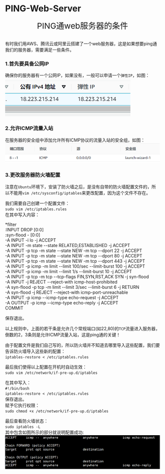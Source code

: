 # PING-Web-Server

<div style="text-align:center;font-size:26px">PING通web服务器的条件</div>
</br>

有时我们用AWS、腾讯云或阿里云搭建了一个web服务器，这是如果想要ping通我们的服务器，需要满足一些条件。


### 1.首先要具备公网IP
确保你的服务器有一个公网IP，如果没有，一般可以申请一个`弹性IP`，如图：</br>
![pubIP](./image/public-IP.PNG)

### 2.允许ICMP流量入站
在服务器的安全组中添加允许所有ICMP协议的流量入站的安全组，如图：</br>
![ICMP-traffic](./image/ICMP-traffic.PNG)

### 3.更改服务器防火墙配置
注意在`Ubuntu`环境下，安装了防火墙之后，是没有自带的防火墙配置文件的，所以不能用`vim /etc/sysconfig/iptables`来更改配置，因为这个文件不存在。

我们需要自己创建一个配置文件：</br>
`sudo vim /etc/iptables.rules`</br>
在其中写入内容：

*filter</br>
:INPUT DROP [0:0]</br>
:syn-flood - [0:0]</br>
-A INPUT -i lo -j ACCEPT</br>
-A INPUT -m state --state RELATED,ESTABLISHED -j ACCEPT</br>
-A INPUT -p tcp -m state --state NEW -m tcp --dport 22 -j ACCEPT</br>
-A INPUT -p tcp -m state --state NEW -m tcp --dport 80 -j ACCEPT</br>
-A INPUT -p tcp -m state --state NEW -m tcp --dport 443 -j ACCEPT</br>
-A INPUT -p icmp -m limit --limit 100/sec --limit-burst 100 -j ACCEPT</br>
-A INPUT -p icmp -m limit --limit 1/s --limit-burst 10 -j ACCEPT</br>
-A INPUT -p tcp -m tcp --tcp-flags FIN,SYN,RST,ACK SYN -j syn-flood</br>
-A INPUT -j REJECT --reject-with icmp-host-prohibited</br>
-A syn-flood -p tcp -m limit --limit 3/sec --limit-burst 6 -j RETURN</br>
-A syn-flood -j REJECT --reject-with icmp-port-unreachable</br>
-A INPUT -p icmp --icmp-type echo-request -j ACCEPT</br>
-A OUTPUT -p icmp --icmp-type echo-reply -j ACCEPT</br>
COMMIT

保存退出。

以上规则中，上面的若干条是允许几个常规端口(如22,80)的`TCP`流量进入服务器，倒数的2，3条则是允许ICMP流量入站，这是ping通的关键！

由于配置文件是我们自己写的，所以防火墙并不知道去哪里导入这些配置，我们要告诉防火墙导入这些新的配置：</br>
`iptables-restore < /etc/iptables.rules`

最后我们使得以上配置在开机时自动生效：</br>
`sudo vim /etc/network/if-pre-up.d/iptables`

在其中写入：</br>
`#!/bin/bash`</br>
`iptables-restore < /etc/iptables.rules`</br>
保存退出。</br>
赋予它执行权限：</br>
`sudo chmod +x /etc/network/if-pre-up.d/iptables`

最后查看防火墙状态：</br>
`sudo iptables -L`</br>
其中包含如图所示的部分就说明配置成功:</br>
![image](./image/firewall.PNG)
